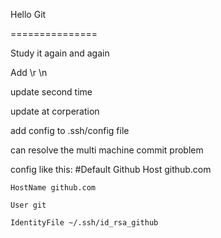 Hello Git

===============

Study it again and again

Add \r \n

update second time


update at corperation

add config to .ssh/config file

can resolve the multi machine commit problem


config like this:
#Default Github
Host github.com

    HostName github.com

    User git
    
    IdentityFile ~/.ssh/id_rsa_github

